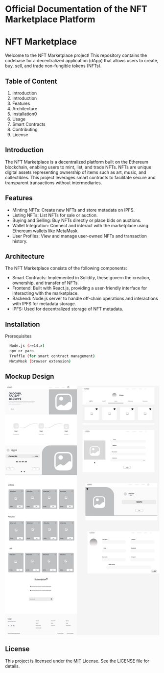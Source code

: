 <h1>Official Documentation of the NFT Marketplace Platform</h1>

# NFT Marketplace

Welcome to the NFT Marketplace project! This repository contains the codebase for a decentralized application (dApp) that allows users to create, buy, sell, and trade non-fungible tokens (NFTs).



## Table of Content 

1) Introduction 
2) Introduction
3) Features
4) Architecture
5) Installation0
6) Usage
7) Smart Contracts
8) Contributing
9) License


## Introduction

The NFT Marketplace is a decentralized platform built on the Ethereum blockchain, enabling users to mint, list, and trade NFTs. NFTs are unique digital assets representing ownership of items such as art, music, and collectibles. This project leverages smart contracts to facilitate secure and transparent transactions without intermediaries.
## Features

- Minting NFTs: Create new NFTs and store metadata on IPFS.
- Listing NFTs: List NFTs for sale or auction.
- Buying and Selling: Buy NFTs directly or place bids on auctions.
- Wallet Integration: Connect and interact with the marketplace    using Ethereum wallets like MetaMask.
- User Profiles: View and manage user-owned NFTs and transaction history.


## Architecture

The NFT Marketplace consists of the following components:

- Smart Contracts: Implemented in Solidity, these govern the creation, ownership, and transfer of NFTs.
- Frontend: Built with React.js, providing a user-friendly interface for interacting with the marketplace.
- Backend: Node.js server to handle off-chain operations and interactions with IPFS for metadata storage.
- IPFS: Used for decentralized storage of NFT metadata.

## Installation

Prerequisites

```bash
  Node.js (>=14.x)
  npm or yarn
  Truffle (for smart contract management)
  MetaMask (browser extension)
```
    
## Mockup Design

![App Screenshot](https://github.com/sameer6699/nftui/blob/ff39489b1de04fc7f2912479ab4e900fe4e32fc8/Wireframes%20NFT_Marketplace%20(Community)%402x.png)


## License

This project is licensed under the [MIT](https://choosealicense.com/licenses/mit/) License. See the LICENSE file for details.

